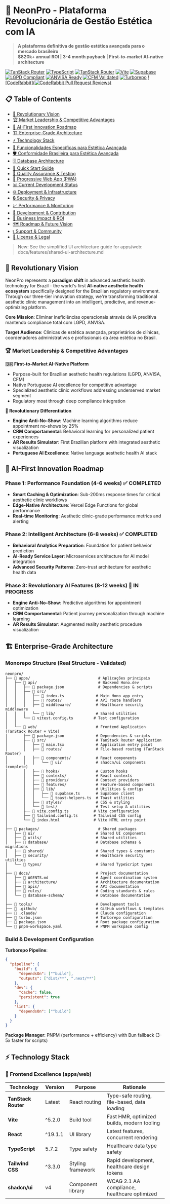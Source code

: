 # 🚀 NeonPro - Plataforma Revolucionária de Gestão Estética com IA

> **A plataforma definitiva de gestão estética avançada para o mercado brasileiro**\
> **$820k+ annual ROI | 3-4 month payback | First-to-market AI-native architecture**

[![TanStack Router](https://img.shields.io/badge/TanStack-Router-red)](https://tanstack.com/router)
[![TypeScript](https://img.shields.io/badge/TypeScript-5.7.2-blue)](https://www.typescriptlang.org/)
[![TanStack Router](https://img.shields.io/badge/TanStack-Router-orange)](https://tanstack.com/router)
[![Vite](https://img.shields.io/badge/Vite-5.2.0-purple)](https://vitejs.dev/)
[![Supabase](https://img.shields.io/badge/Supabase-Backend-green)](https://supabase.com/)
[![LGPD Compliant](https://img.shields.io/badge/LGPD-Compliant-green)](https://lgpd.org.br/)
[![ANVISA Ready](https://img.shields.io/badge/ANVISA-Ready-blue)](https://anvisa.gov.br/)
[![CFM Validated](https://img.shields.io/badge/CFM-Validated-orange)](https://cfm.org.br/)
[![Turborepo](https://img.shields.io/badge/Turborepo-Monorepo-red)](https://turbo.build/)
[![CodeRabbit](![CodeRabbit Pull Request Reviews](https://img.shields.io/coderabbit/prs/github/GrupoUS/neonpro?utm_source=oss&utm_medium=github&utm_campaign=GrupoUS%2Fneonpro&labelColor=171717&color=FF570A&link=https%3A%2F%2Fcoderabbit.ai&label=CodeRabbit+Reviews))](https://coderabbit.ai/)

## 📋 Table of Contents

- [🎯 Revolutionary Vision](#-revolutionary-vision)
- [🏆 Market Leadership & Competitive Advantages](#-market-leadership--competitive-advantages)
- [🧠 AI-First Innovation Roadmap](#-ai-first-innovation-roadmap)
- [🏗️ Enterprise-Grade Architecture](#️-enterprise-grade-architecture)
- [⚡ Technology Stack](#-technology-stack)
- [🏥 Funcionalidades Específicas para Estética Avançada](#-funcionalidades-específicas-para-estética-avançada)
- [🛡️ Conformidade Brasileira para Estética Avançada](#️-conformidade-brasileira-para-estética-avançada)
- [🗄️ Database Architecture](#️-database-architecture)
- [🚀 Quick Start Guide](#-quick-start-guide)
- [🧪 Quality Assurance & Testing](#-quality-assurance--testing)
- [📱 Progressive Web App (PWA)](#-progressive-web-app-pwa)
- [📊 Current Development Status](#-current-development-status)
- [🌐 Deployment & Infrastructure](#-deployment--infrastructure)
- [🔒 Security & Privacy](#-security--privacy)
- [📈 Performance & Monitoring](#-performance--monitoring)
- [🔧 Development & Contribution](#-development--contribution)
- [🎯 Business Impact & ROI](#-business-impact--roi)
- [🗺️ Roadmap & Future Vision](#️-roadmap--future-vision)
- [📞 Support & Community](#-support--community)
- [📄 License & Legal](#-license--legal)

> New: See the simplified UI architecture guide for apps/web: docs/features/shared-ui-architecture.md

## 🎯 Revolutionary Vision

NeonPro represents a **paradigm shift** in advanced aesthetic health technology for Brazil - the world's first
**AI-native aesthetic health ecosystem** specifically designed for the Brazilian regulatory environment.
Through our three-tier innovation strategy, we're transforming traditional aesthetic clinic management
into an intelligent, predictive, and revenue-optimizing platform.

**Core Mission**: Eliminar ineficiências operacionais através de IA preditiva mantendo compliance total com LGPD, ANVISA.

**Target Audience**: Clínicas de estética avançada, proprietários de clínicas, coordenadores administrativos e profissionais da área estética no Brasil.

### 🏆 Market Leadership & Competitive Advantages

**🇧🇷 First-to-Market AI-Native Platform**

- Purpose-built for Brazilian aesthetic health regulations (LGPD, ANVISA, CFM)
- Native Portuguese AI excellence for competitive advantage
- Specialized aesthetic clinic workflows addressing underserved market segment
- Regulatory moat through deep compliance integration

**🚀 Revolutionary Differentiation**

- **Engine Anti-No-Show**: Machine learning algorithms reduce appointment no-shows by 25%
- **CRM Comportamental**: Behavioral learning for personalized patient experiences
- **AR Results Simulator**: First Brazilian platform with integrated aesthetic visualization
- **Portuguese AI Excellence**: Native language aesthetic health AI stack

## 🧠 AI-First Innovation Roadmap

### Phase 1: Performance Foundation (4-6 weeks) ✅ COMPLETED

- **Smart Caching & Optimization**: Sub-200ms response times for critical aesthetic clinic workflows
- **Edge-Native Architecture**: Vercel Edge Functions for global performance
- **Real-time Monitoring**: Aesthetic clinic-grade performance metrics and alerting

### Phase 2: Intelligent Architecture (6-8 weeks) ✅ COMPLETED

- **Behavioral Analytics Preparation**: Foundation for patient behavior prediction
- **AI-Ready Service Layer**: Microservices architecture for AI model integration
- **Advanced Security Patterns**: Zero-trust architecture for aesthetic health data

### Phase 3: Revolutionary AI Features (8-12 weeks) 🔄 IN PROGRESS

- **Engine Anti-No-Show**: Predictive algorithms for appointment optimization
- **CRM Comportamental**: Patient journey personalization through machine learning
- **AR Results Simulator**: Augmented reality aesthetic procedure visualization

## 🏗️ Enterprise-Grade Architecture

### Monorepo Structure (Real Structure - Validated)

```
neonpro/
├── 📁 apps/                              # Aplicações principais
│   ├── 📁 api/                           # Backend Hono.dev
│   │   ├── 📄 package.json               # Dependencies & scripts
│   │   ├── 📁 src/
│   │   │   ├── 📄 index.ts              # Main Hono app entry
│   │   │   ├── 📁 routes/               # API route handlers
│   │   │   ├── 📁 middleware/           # Healthcare security middleware
│   │   │   └── 📁 lib/                  # Shared utilities
│   │   └── 📄 vitest.config.ts         # Test configuration
│   │
│   └── 📁 web/                          # Frontend Application (TanStack Router + Vite)
│       ├── 📄 package.json              # Dependencies & scripts
│       ├── 📁 src/                      # TanStack Router Application
│       │   ├── 📄 main.tsx              # Application entry point
│       │   ├── 📁 routes/               # File-based routing (TanStack Router)
│       │   ├── 📁 components/           # React components
│       │   │   └── 📁 ui/               # shadcn/ui components (complete)
│       │   ├── 📁 hooks/                # Custom hooks
│       │   ├── 📁 contexts/             # React contexts
│       │   ├── 📁 providers/            # Context providers
│       │   ├── 📁 features/             # Feature-based components
│       │   ├── 📁 lib/                  # Utilities & configs
│       │   │   ├── 📄 supabase.ts       # Supabase client
│       │   │   └── 📄 toast-helpers.ts  # Toast utilities
│       │   ├── 📁 styles/               # CSS & styling
│       │   └── 📁 test/                 # Test setup & utilities
│       ├── 📄 vite.config.ts           # Vite configuration
│       ├── 📄 tailwind.config.ts       # Tailwind CSS config
│       └── 📄 index.html               # Vite HTML entry point
│
├── 📁 packages/                          # Shared packages
│   ├── 📁 ui/                           # Shared UI components
│   ├── 📁 utils/                        # Shared utilities
│   ├── 📁 database/                     # Database schemas & migrations
│   ├── 📁 shared/                       # Shared types & constants
│   ├── 📁 security/                     # Healthcare security utilities
│   └── 📁 types/                        # Shared TypeScript types
│
├── 📁 docs/                             # Project documentation
│   ├── 📄 AGENTS.md                     # Agent coordination system
│   ├── 📁 architecture/                 # Architecture documentation
│   ├── 📁 apis/                         # API documentation
│   ├── 📁 rules/                        # Coding standards & rules
│   └── 📁 database-schema/              # Database documentation
│
├── 📁 tools/                            # Development tools
├── 📁 .github/                          # GitHub workflows & templates
├── 📁 .claude/                          # Claude configuration
├── 📄 turbo.json                        # Turborepo configuration
├── 📄 package.json                      # Root package configuration
└── 📄 pnpm-workspace.yaml               # PNPM workspace config
```

### Build & Development Configuration

**Turborepo Pipeline**:

```json
{
  "pipeline": {
    "build": {
      "dependsOn": ["^build"],
      "outputs": ["dist/**", ".next/**"]
    },
    "dev": {
      "cache": false,
      "persistent": true
    },
    "lint": {
      "dependsOn": ["^build"]
    }
  }
}
```

**Package Manager**: PNPM (performance + efficiency) with Bun fallback (3-5x faster for scripts)

## ⚡ Technology Stack

### 🎯 Frontend Excellence (apps/web)

| Technology          | Version | Purpose           | Rationale                                    |
| ------------------- | ------- | ----------------- | -------------------------------------------- |
| **TanStack Router** | Latest  | React routing     | Type-safe routing, file-based, data loading  |
| **Vite**            | ^5.2.0  | Build tool        | Fast HMR, optimized builds, modern tooling   |
| **React**           | ^19.1.1 | UI library        | Latest features, concurrent rendering        |
| **TypeScript**      | 5.7.2   | Type safety       | Healthcare data type safety                  |
| **Tailwind CSS**    | ^3.3.0  | Styling framework | Rapid development, healthcare design tokens  |
| **shadcn/ui**       | v4      | Component library | WCAG 2.1 AA compliance, healthcare optimized |

<!-- Link added to simplified UI architecture guide -->
